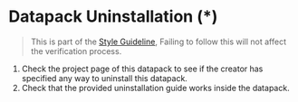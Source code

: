 # Datapack Uninstallation (*)

> This is part of the [Style Guideline](./style_guideline.md), Failing to follow this will not affect the verification process.

1. Check the project page of this datapack to see if the creator has specified any way to uninstall this datapack.
2. Check that the provided uninstallation guide works inside the datapack.
